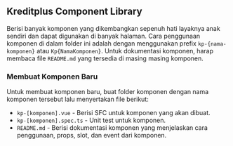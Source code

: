 ## Kreditplus Component Library

Berisi banyak komponen yang dikembangkan sepenuh hati layaknya anak sendiri dan dapat digunakan di banyak halaman. Cara penggunaan komponen di dalam folder ini adalah dengan menggunakan prefix `kp-{nama-komponen}` atau `Kp{NamaKomponen}`. Untuk dokumentasi komponen, harap membaca file `README.md` yang tersedia di masing masing komponen.

### Membuat Komponen Baru

Untuk membuat komponen baru, buat folder komponen dengan nama komponen tersebut lalu menyertakan file berikut:

- `kp-[komponen].vue` - Berisi SFC untuk komponen yang akan dibuat.
- `kp-[komponen].spec.ts` - Unit test untuk komponen.
- `README.md` - Berisi dokumentasi komponen yang menjelaskan cara penggunaan, props, slot, dan event dari komponen.
